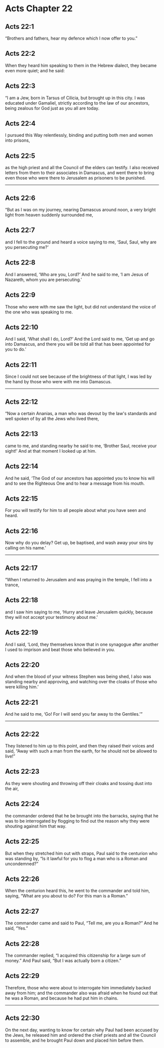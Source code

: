 # Acts Chapter 22

## Acts 22:1

“Brothers and fathers, hear my defence which I now offer to you.”

## Acts 22:2

When they heard him speaking to them in the Hebrew dialect, they became even more quiet; and he said:

## Acts 22:3

“I am a Jew, born in Tarsus of Cilicia, but brought up in this city. I was educated under Gamaliel, strictly according to the law of our ancestors, being zealous for God just as you all are today.

## Acts 22:4

I pursued this Way relentlessly, binding and putting both men and women into prisons,

## Acts 22:5

as the high priest and all the Council of the elders can testify. I also received letters from them to their associates in Damascus, and went there to bring even those who were there to Jerusalem as prisoners to be punished.

---

## Acts 22:6

“But as I was on my journey, nearing Damascus around noon, a very bright light from heaven suddenly surrounded me,

## Acts 22:7

and I fell to the ground and heard a voice saying to me, ‘Saul, Saul, why are you persecuting me?’

## Acts 22:8

And I answered, ‘Who are you, Lord?’ And he said to me, ‘I am Jesus of Nazareth, whom you are persecuting.’

## Acts 22:9

Those who were with me saw the light, but did not understand the voice of the one who was speaking to me.

## Acts 22:10

And I said, ‘What shall I do, Lord?’ And the Lord said to me, ‘Get up and go into Damascus, and there you will be told all that has been appointed for you to do.’

## Acts 22:11

Since I could not see because of the brightness of that light, I was led by the hand by those who were with me into Damascus.

---

## Acts 22:12

“Now a certain Ananias, a man who was devout by the law's standards and well spoken of by all the Jews who lived there,

## Acts 22:13

came to me, and standing nearby he said to me, ‘Brother Saul, receive your sight!’ And at that moment I looked up at him.

## Acts 22:14

And he said, ‘The God of our ancestors has appointed you to know his will and to see the Righteous One and to hear a message from his mouth.

## Acts 22:15

For you will testify for him to all people about what you have seen and heard.

## Acts 22:16

Now why do you delay? Get up, be baptised, and wash away your sins by calling on his name.’

---

## Acts 22:17

“When I returned to Jerusalem and was praying in the temple, I fell into a trance,

## Acts 22:18

and I saw him saying to me, ‘Hurry and leave Jerusalem quickly, because they will not accept your testimony about me.’

## Acts 22:19

And I said, ‘Lord, they themselves know that in one synagogue after another I used to imprison and beat those who believed in you.

## Acts 22:20

And when the blood of your witness Stephen was being shed, I also was standing nearby and approving, and watching over the cloaks of those who were killing him.’

## Acts 22:21

And he said to me, ‘Go! For I will send you far away to the Gentiles.’”

---

## Acts 22:22

They listened to him up to this point, and then they raised their voices and said, “Away with such a man from the earth, for he should not be allowed to live!”

## Acts 22:23

As they were shouting and throwing off their cloaks and tossing dust into the air,

## Acts 22:24

the commander ordered that he be brought into the barracks, saying that he was to be interrogated by flogging to find out the reason why they were shouting against him that way.

## Acts 22:25

But when they stretched him out with straps, Paul said to the centurion who was standing by, “Is it lawful for you to flog a man who is a Roman and uncondemned?”

## Acts 22:26

When the centurion heard this, he went to the commander and told him, saying, “What are you about to do? For this man is a Roman.”

## Acts 22:27

The commander came and said to Paul, “Tell me, are you a Roman?” And he said, “Yes.”

## Acts 22:28

The commander replied, “I acquired this citizenship for a large sum of money.” And Paul said, “But I was actually born a citizen.”

## Acts 22:29

Therefore, those who were about to interrogate him immediately backed away from him; and the commander also was afraid when he found out that he was a Roman, and because he had put him in chains.

---

## Acts 22:30

On the next day, wanting to know for certain why Paul had been accused by the Jews, he released him and ordered the chief priests and all the Council to assemble, and he brought Paul down and placed him before them.
